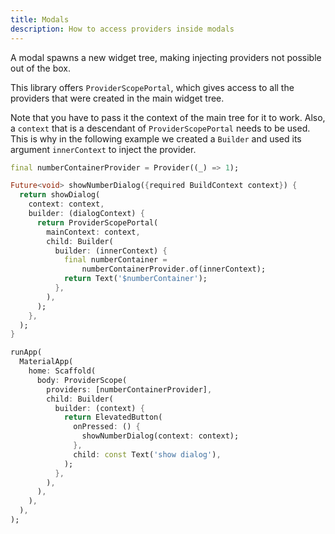 ```yaml
---
title: Modals
description: How to access providers inside modals
---
```


A modal spawns a new widget tree, making injecting providers not possible out of the box.

This library offers `ProviderScopePortal`, which gives access to all the providers that were created in the main widget tree.

Note that you have to pass it the context of the main tree for it to work. Also, a `context` that is a descendant of `ProviderScopePortal` needs to be used. This is why in the following example we created a `Builder` and used its argument `innerContext` to inject the provider.

```dart
final numberContainerProvider = Provider((_) => 1);

Future<void> showNumberDialog({required BuildContext context}) {
  return showDialog(
    context: context,
    builder: (dialogContext) {
      return ProviderScopePortal(
        mainContext: context,
        child: Builder(
          builder: (innerContext) {
            final numberContainer =
                numberContainerProvider.of(innerContext);
            return Text('$numberContainer');
          },
        ),
      );
    },
  );
}

runApp(
  MaterialApp(
    home: Scaffold(
      body: ProviderScope(
        providers: [numberContainerProvider],
        child: Builder(
          builder: (context) {
            return ElevatedButton(
              onPressed: () {
                showNumberDialog(context: context);
              },
              child: const Text('show dialog'),
            );
          },
        ),
      ),
    ),
  ),
);
```
